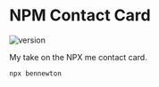 # NPM Contact Card

![version](https://img.shields.io/npm/v/bennewton.svg?style=flat-square)

My take on the NPX me contact card.

`npx bennewton`
